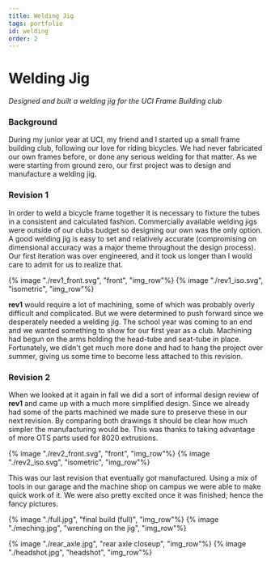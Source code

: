 ```yaml
---
title: Welding Jig
tags: portfolio
id: welding
order: 2
---
```


# Welding Jig

*Designed and built a welding jig for the UCI Frame Building club*

### Background

During my junior year at UCI, my friend and I started up a small frame building club, following our love for riding bicycles. We had never fabricated our own frames before, or done any serious welding for that matter. As we were starting from ground zero, our first project was to design and manufacture a welding jig.

### Revision 1

In order to weld a bicycle frame together it is necessary to fixture the tubes in a consistent and calculated fashion. Commercially available welding jigs were outside of our clubs budget so designing our own was the only option. A good welding jig is easy to set and relatively accurate (compromising on dimensional accuracy was a major theme throughout the design process). Our first iteration was over engineered, and it took us longer than I would care to admit for us to realize that.



<p class="img_row_container">
{% image "./rev1_front.svg", "front", "img_row"%}
{% image "./rev1_iso.svg", "isometric", "img_row"%}
</p>

**rev1** would require a lot of machining, some of which was probably overly difficult and complicated. But we were determined to push forward since we desperately needed a welding jig. The school year was coming to an end and we wanted something to show for our first year as a club. Machining had begun on the arms holding the head-tube and seat-tube in place. Fortunately, we didn't get much more done and had to hang the project over summer, giving us some time to become less attached to this revision.

### Revision 2

When we looked at it again in fall we did a sort of informal design review of **rev1** and came up with a much more simplified design. Since we already had some of the parts machined we made sure to preserve these in our next revision. By comparing both drawings it should be clear how much simpler the manufacturing would be. This was thanks to taking advantage of more OTS parts used for 8020 extrusions.

<p class="img_row_container">
{% image "./rev2_front.svg", "front", "img_row"%}
{% image "./rev2_iso.svg", "isometric", "img_row"%}
</p>

This was our last revision that eventually got manufactured. Using a mix of tools in our garage and the machine shop on campus we were able to make quick work of it. We were also pretty excited once it was finished; hence the fancy pictures.

<p class="img_row_container">
{% image "./full.jpg", "final build (full)", "img_row"%}
{% image "./meching.jpg", "wrenching on the jig", "img_row"%}
</p>

<p class="img_row_container">
{% image "./rear_axle.jpg", "rear axle closeup", "img_row"%}
{% image "./headshot.jpg", "headshot", "img_row"%}
</p>



